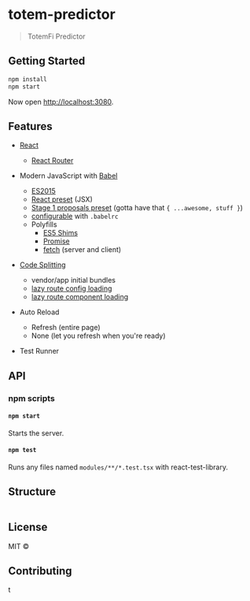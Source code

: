 # totem-predictor

> TotemFi Predictor

## Getting Started

```sh
npm install
npm start
```

Now open [http://localhost:3080](http://localhost:3080).

## Features

-   [React][react]
    -   [React Router][router]
-   Modern JavaScript with [Babel][babel]

    -   [ES2015][es2015]
    -   [React preset][react-preset] (JSX)
    -   [Stage 1 proposals preset][stage1] (gotta have that `{ ...awesome, stuff }`)
    -   [configurable][babelrc] with `.babelrc`
    -   Polyfills
        -   [ES5 Shims][es5]
        -   [Promise][promise]
        -   [fetch][fetch] (server and client)

-   [Code Splitting][splitting]
    -   vendor/app initial bundles
    -   [lazy route config loading][lazy]
    -   [lazy route component loading][lazy]
-   Auto Reload
    -   Refresh (entire page)
    -   None (let you refresh when you're ready)
-   Test Runner

## API

### npm scripts

#### `npm start`

Starts the server.

#### `npm test`

Runs any files named `modules/**/*.test.tsx` with react-test-library.

## Structure

```tsx

```

## License

MIT © [](https://github.com/)

## Contributing

[ni]: /CONTRIBUTING.md
[express]: http://expressjs.com/
[document]: #TODO
[bundle-loader]: https://github.com/webpack/bundle-loader
[router]: https://github.com/reactjs/react-router
[hmr-server]: #hmr-server
[react]: https://facebook.github.io/react/
[babel]: https://babeljs.io/
[es2015]: https://babeljs.io/docs/learn-es2015/
[react-preset]: https://babeljs.io/docs/plugins/preset-react/
[stage1]: https://babeljs.io/docs/plugins/preset-stage-1/
[babelrc]: https://babeljs.io/docs/usage/babelrc/
[es5]: https://github.com/es-shims/es5-shim#shims
[promise]: https://github.com/stefanpenner/es6-promise
[fetch]: https://github.com/github/fetch
[express]: http://expressjs.com/
[serverroute]: #serverroute
[lazy]: #lazy
[documenttitle]: https://github.com/ryanflorence/react-title-component
[splitting]: https://webpack.github.io/docs/code-splitting.html
[hmr]: https://webpack.github.io/docs/hot-module-replacement-with-webpack.html
[loaders]: https://webpack.github.io/docs/loaders.html
[babel-loader]: https://github.com/babel/babel-loader
[cssmodules]: https://github.com/css-modules/css-modules
[jsonloader]: https://github.com/webpack/json-loader
[urlloader]: https://github.com/webpack/url-loader
[compression]: https://github.com/expressjs/compression
[uglify]: https://github.com/mishoo/UglifyJS2
[caching]: http://webpack.github.io/docs/long-term-caching.html
[urlloader]: https://github.com/webpack/url-loader
[karma]: https://karma-runner.github.io/0.13/index.html
[mocha]: https://mochajs.org/

t
